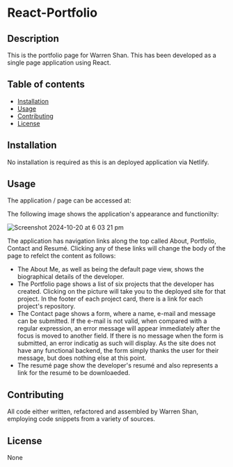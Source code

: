 # React-Portfolio

## Description
This is the portfolio page for Warren Shan. This has been developed as a single page application using React.

## Table of contents
  - [Installation](#installation)
  - [Usage](#usage)
  - [Contributing](#contributing)
  - [License](#license)
  
## Installation
No installation is required as this is an deployed application via Netlify.  
  
## Usage
The application / page can be accessed at: 

The following image shows the application's appearance and functionilty:

![Screenshot 2024-10-20 at 6 03 21 pm](https://github.com/user-attachments/assets/f64ec164-f1b2-4e21-b432-803e45da55a4)


The application has navigation links along the top called About, Portfolio, Contact and Resumé. Clicking any of these links will change the body of the page to refelct the content as follows:

- The About Me, as well as being the default page view, shows the biographical details of the developer.
- The Portfolio page shows a list of six projects that the developer has created. Clicking on the picture will take you to the deployed site for that project. In the footer of each project card, there is a link for each project's repository.
- The Contact page shows a form, where a name, e-mail and message can be submitted. If the e-mail is not valid, when compared with a regular expression, an error message will appear immediately after the focus is moved to another field. If there is no message when the form is submitted, an error indicatig as such will display. As the site does not have any functional backend, the form simply thanks the user for their message, but does nothing else at this point.  
- The resumé page show the developer's resumé and also represents a link for the resumé to be downloaeded.

## Contributing
All code either written, refactored and assembled by Warren Shan, employing code snippets from a variety of sources.
  
## License
None

